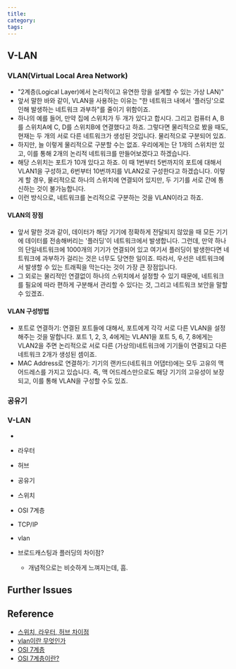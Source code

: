 ```yaml
---
title: 
category: 
tags: 
---
```




## V-LAN

### VLAN(Virtual Local Area Network)

- "2계층(Logical Layer)에서 논리적이고 유연한 망을 설계할 수 있는 가상 LAN)"
- 앞서 말한 바와 같이, VLAN을 사용하는 이유는 "한 네트워크 내에서 '플러딩'으로 인해 발생하는 네트워크 과부하"를 줄이기 위함이죠.
- 하나의 예를 들어, 만약 집에 스위치가 두 개가 있다고 합시다. 그리고 컴퓨터 A, B를 스위치A에 C, D를 스위치B에 연결했다고 하죠. 그렇다면 물리적으로 봤을 때도, 현재는 두 개의 서로 다른 네트워크가 생성된 것입니다. 물리적으로 구분되어 있죠.
- 하지만, 늘 이렇게 물리적으로 구분할 수는 없죠. 우리에게는 단 1개의 스위치만 있고, 이를 통해 2개의 논리적 네트워크를 만들어보겠다고 하겠습니다.
- 해당 스위치는 포트가 10개 있다고 하죠. 이 때 1번부터 5번까지의 포트에 대해서 VLAN1을 구성하고, 6번부터 10번까지를 VLAN2로 구성한다고 하겠습니다. 이렇게 할 경우, 물리적으로 하나의 스위치에 연결되어 있지만, 두 기기를 서로 간에 통신하는 것이 불가능합니다.
- 이런 방식으로, 네트워크를 논리적으로 구분하는 것을 VLAN이라고 하죠.

#### VLAN의 장점

- 앞서 말한 것과 같이, 데이터가 해당 기기에 정확하게 전달되지 않았을 때 모든 기기에 데이터를 전송해버리는 '플러딩'이 네트워크에서 발생합니다. 그런데, 만약 하나의 단일네트워크에 1000개의 기기가 연결되어 있고 여기서 플러딩이 발생한다면 네트워크에 과부하가 걸리는 것은 너무도 당연한 일이죠. 따라서, 우선은 네트워크에서 발생할 수 있는 트래픽을 막는다는 것이 가장 큰 장점입니다.
- 그 외로는 물리적인 연결없이 하나의 스위치에서 설정할 수 있기 때문에, 네트워크를 필요에 따라 편하게 구분해서 관리할 수 있다는 것, 그리고 네트워크 보안을 말할 수 있겠죠.

#### VLAN 구성방법 

- 포트로 연결하기: 연결된 포트들에 대해서, 포트에게 각각 서로 다른 VLAN을 설정해주는 것을 말합니다. 포트 1, 2, 3, 4에게는 VLAN1을 포트 5, 6, 7, 8에게는 VLAN2을 주면 논리적으로 서로 다른 (가상의)네트워크에 기기들이 연결되고 다른 네트워크 2개가 생성된 셈이죠.
- MAC Address로 연결하기: 기기의 랜카드(네트워크 어댑터)에는 모두 고유의 맥 어드레스를 가지고 있습니다. 즉, 맥 어드레스만으로도 해당 기기의 고유성이 보장되고, 이를 통해 VLAN을 구성할 수도 있죠. 


### 공유기 

### V-LAN
- 
- 라우터
- 허브
- 공유기
- 스위치
- OSI 7계층
- TCP/IP 
- vlan

- 브로드캐스팅과 플러딩의 차이점? 
  - 개념적으로는 비슷하게 느껴지는데, 흠.

## Further Issues

## Reference

- [스위치, 라우터, 허브 차이점](https://brownbears.tistory.com/190)
- [vlan이란 무엇인가](https://m.blog.naver.com/PostView.nhn?blogId=skytk123&logNo=120194129402&proxyReferer=https:%2F%2Fwww.google.com%2F)
- [OSI 7계층](https://adrian0220.tistory.com/84)
- [OSI 7계층이란?](https://shlee0882.tistory.com/110)